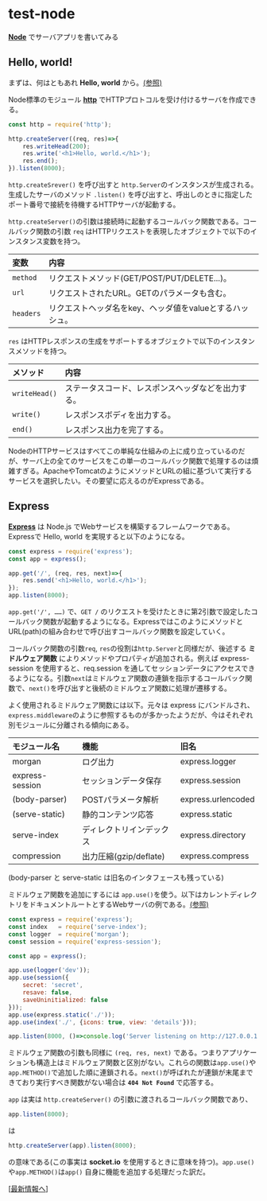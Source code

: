 # test-node

**[Node](https://nodejs.org)** でサーバアプリを書いてみる

## Hello, world!

まずは、何はともあれ **Hello, world** から。[(参照)](https://github.com/kobalab/test-node/blob/hello/server.js)

Node標準のモジュール **[http](https://nodejs.org/dist/latest-v12.x/docs/api/http.html)** でHTTPプロトコルを受け付けるサーバを作成できる。

```JavaScript
const http = require('http');

http.createServer((req, res)=>{
    res.writeHead(200);
    res.write('<h1>Hello, world.</h1>');
    res.end();
}).listen(8000);
```
``http.createSrever()`` を呼び出すと ``http.Server``のインスタンスが生成される。生成したサーバのメソッド ``.listen()`` を呼び出すと、呼出しのときに指定したポート番号で接続を待機するHTTPサーバが起動する。

``http.createServer()``の引数は接続時に起動するコールバック関数である。コールバック関数の引数 ``req`` はHTTPリクエストを表現したオブジェクトで以下のインスタンス変数を持つ。

|変数           |内容                                                  |
|:--------------|:----------------------------------------------------|
|``method``     | リクエストメソッド(GET/POST/PUT/DELETE...)。          |
|``url``        | リクエストされたURL。GETのパラメータも含む。            |
|``headers``    | リクエストヘッダ名をkey、ヘッダ値をvalueとするハッシュ。 |

``res`` はHTTPレスポンスの生成をサポートするオブジェクトで以下のインスタンスメソッドを持つ。

|メソッド         |内容                                                  |
|:---------------|:-----------------------------------------------------|
|``writeHead()`` | ステータスコード、レスポンスヘッダなどを出力する。        |
|``write()``     | レスポンスボディを出力する。                            |
|``end()``       | レスポンス出力を完了する。                              |

NodeのHTTPサービスはすべてこの単純な仕組みの上に成り立っているのだが、サーバ上の全てのサービスをこの単一のコールバック関数で処理するのは煩雑すぎる。ApacheやTomcatのようにメソッドとURLの組に基づいて実行するサービスを選択したい。その要望に応えるのがExpressである。

## Express

**[Express](http://expressjs.com)** は Node.js でWebサービスを構築するフレームワークである。Expressで Hello, world を実現すると以下のようになる。

```JavaScript
const express = require('express');
const app = express();

app.get('/', (req, res, next)=>{
    res.send('<h1>Hello, world.</h1>');
});
app.listen(8000);
```
`app.get('/', ……)` で、`GET /` のリクエストを受けたときに第2引数で設定したコールバック関数が起動するようになる。ExpressではこのようにメソッドとURL(path)の組み合わせで呼び出すコールバック関数を設定していく。

コールバック関数の引数`req`, `res`の役割は`http.Server`と同様だが、後述する **ミドルウェア関数** によりメソッドやプロパティが追加される。例えば express-session を使用すると、req.session を通してセッションデータにアクセスできるようになる。引数`next`はミドルウェア関数の連鎖を指示するコールバック関数で、`next()`を呼び出すと後続のミドルウェア関数に処理が遷移する。

よく使用されるミドルウェア関数には以下。元々は express にバンドルされ、`express.middleware`のように参照するものが多かったようだが、今はそれぞれ別モジュールに分離される傾向にある。

|モジュール名          |機能                  | 旧名             |
|:-------------------|:---------------------|:----------------|
|morgan              |ログ出力               |express.logger   |
|express-session     |セッションデータ保存     |express.session  |
|(body-parser)       |POSTパラメータ解析      |express.urlencoded|
|(serve-static)      |静的コンテンツ応答       |express.static   |
|serve-index         |ディレクトリインデックス  |express.directory|
|compression         |出力圧縮(gzip/deflate) |express.compress |

(body-parser と serve-static は旧名のインタフェースも残っている)

ミドルウェア関数を追加にするには ``app.use()``を使う。以下はカレントディレクトリをドキュメントルートとするWebサーバの例である。[(参照)](https://github.com/kobalab/test-node/blob/express/server.js)

```JavaScript
const express = require('express');
const index   = require('serve-index');
const logger  = require('morgan');
const session = require('express-session');

const app = express();

app.use(logger('dev'));
app.use(session({
    secret: 'secret',
    resave: false,
    saveUninitialized: false
}));
app.use(express.static('./'));
app.use(index('./', {icons: true, view: 'details'}));

app.listen(8000, ()=>console.log('Server listening on http://127.0.0.1:8000'));
```

ミドルウェア関数の引数も同様に `(req, res, next)` である。つまりアプリケーションも構造上はミドルウェア関数と区別がない。これらの関数は`app.use()`や`app.METHOD()`で追加した順に連鎖される。`next()`が呼ばれたが連鎖が末尾まできており実行すべき関数がない場合は **`404 Not Found`** で応答する。

`app` は実は `http.createServer()` の引数に渡されるコールバック関数であり、
```JavaScript
app.listen(8000);
```
は
```JavaScript
http.createServer(app).listen(8000);
```
の意味である(この事実は **socket.io** を使用するときに意味を持つ)。`app.use()`や`app.METHOD()`は`app()` 自身に機能を追加する処理だった訳だ。

[[最新情報へ](https://github.com/kobalab/test-node#readme)]
